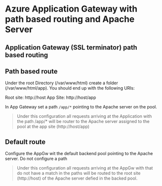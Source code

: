 # Azure Application Gateway with path based routing and Apache Server

## Application Gateway (SSL terminator) path based routing

## Path based route

Under the root Directory (/var/www/html) create a folder (/var/www/html/app). You should end up with the following URIs:

Root site: http://host
App Site: http://host/app

In App Gateway set a path ```/app/*``` pointing to the Apache server on the pool.

> Under this configuration all requests arriving at the Application with the path /app/* will be router to the Apache server assigned to the pool at the app site (http://host/app)

## Default route

Configure the AppGw wit the default backend pool pointing to the Apache server.
Do not configure a path

> Under this configuration all requests arriving at the AppGw with that do not have a match in the paths will be routed to the root site (http://host) of the Apache server defied in the backed pool.
